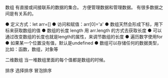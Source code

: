 数组
有直接或间接联系的数据的集合。
方便管理数据和管理数据。
有很多数据之间是有关系的。

  ● 定义方式：let arr=[]
  ● 访问和赋值：arr[0]='a'
  ● 数组天然会形成下标，用下标来获取数组的值
  ● 数组的长度 length 用 arr.length 的方式去获取长度
  ● 可以通过改变数组的长度也就是length的属性，来调节数组的长度
  ● 遍历数字使用for
  ● 如果某一个位置没有值，默认是undefined
  ● 数组可以存储任何的数据类型，比如：函数，数组，对象等

二维数组
当一堆数组里面的每个值都是数组的时候。

排序
选择排序
冒泡排序
